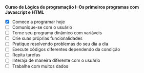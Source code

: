 **Curso de Lógica de programação I: Os primeiros programas com Javascript e HTML**

- [x] Comece a programar hoje
- [ ] Comunique-se com o usuário
- [ ] Torne seu programa dinâmico com variáveis
- [ ] Crie suas próprias funcionalidades
- [ ] Pratique resolvendo problemas do seu dia a dia
- [ ] Execute códigos diferentes dependendo da condição
- [ ] Repita tarefas
- [ ] Interaja de maneira diferente com o usuário
- [ ] Trabalhe com muitos dados